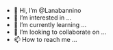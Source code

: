 - 👋 Hi, I’m @Lanabannino
- 👀 I’m interested in ...
- 🌱 I’m currently learning ...
- 💞️ I’m looking to collaborate on ...
- 📫 How to reach me ...

<!---
Lanabannino/Lanabannino is a ✨ special ✨ repository because its `README.md` (this file) appears on your GitHub profile.
You can click the Preview link to take a look at your changes.
--->
